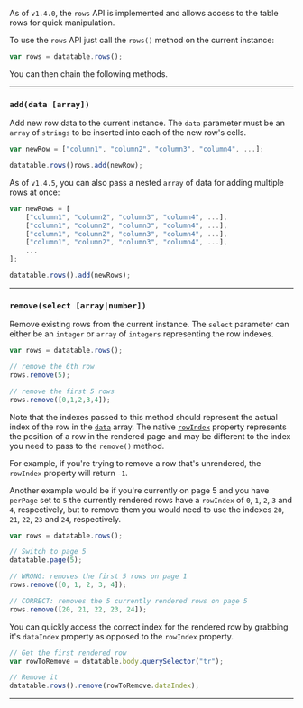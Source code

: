 As of `v1.4.0`, the `rows` API is implemented and allows access to the table rows for quick manipulation.

To use the `rows` API just call the `rows()` method on the current instance:

```javascript
var rows = datatable.rows();
```

You can then chain the following methods.

---

### `add(data [array])`

Add new row data to the current instance. The `data` parameter must be an `array` of `strings` to be inserted into each of the new row's cells.

```javascript
var newRow = ["column1", "column2", "column3", "column4", ...];

datatable.rows()rows.add(newRow);

```

As of `v1.4.5`, you can also pass a nested `array` of data for adding multiple rows at once:

```javascript
var newRows = [
    ["column1", "column2", "column3", "column4", ...],
    ["column1", "column2", "column3", "column4", ...],
    ["column1", "column2", "column3", "column4", ...],
    ["column1", "column2", "column3", "column4", ...],
    ...
];

datatable.rows().add(newRows);

```

---

### `remove(select [array|number])`

Remove existing rows from the current instance. The `select` parameter can either be an `integer` or `array` of `integers` representing the row indexes.

```javascript
var rows = datatable.rows();

// remove the 6th row
rows.remove(5);

// remove the first 5 rows
rows.remove([0,1,2,3,4]);

```

Note that the indexes passed to this method should represent the actual index of the row in the [`data`](https://github.com/Mobius1/Vanilla-DataTables/wiki/API#data) array. The native [`rowIndex`](https://developer.mozilla.org/en-US/docs/Web/API/HTMLTableRowElement/rowIndex) property represents the position of a row in the rendered page and may be different to the index you need to pass to the `remove()` method.

For example, if you're trying to remove a row that's unrendered, the `rowIndex` property will return `-1`.

Another example would be if you're currently on page 5 and you have `perPage` set to `5` the currently rendered rows have a `rowIndex` of `0`, `1`, `2`, `3` and `4`, respectively, but to remove them you would need to use the indexes `20`, `21`, `22`, `23` and `24`, respectively.

```javascript
var rows = datatable.rows();

// Switch to page 5
datatable.page(5);

// WRONG: removes the first 5 rows on page 1
rows.remove([0, 1, 2, 3, 4]);

// CORRECT: removes the 5 currently rendered rows on page 5
rows.remove([20, 21, 22, 23, 24]);
```

You can quickly access the correct index for the rendered row by grabbing it's `dataIndex` property as opposed to the `rowIndex` property.

```javascript
// Get the first rendered row
var rowToRemove = datatable.body.querySelector("tr");

// Remove it
datatable.rows().remove(rowToRemove.dataIndex);

```

---